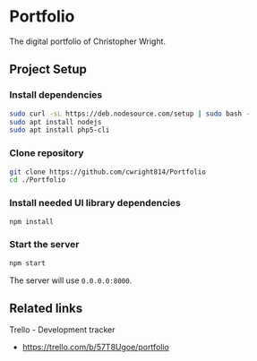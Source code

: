 # Portfolio

The digital portfolio of Christopher Wright.

## Project Setup

### Install dependencies

```bash
sudo curl -sL https://deb.nodesource.com/setup | sudo bash -
sudo apt install nodejs
sudo apt install php5-cli
```

### Clone repository

```bash
git clone https://github.com/cwright814/Portfolio
cd ./Portfolio
```

### Install needed UI library dependencies

```bash
npm install
```

### Start the server

```bash
npm start
```

The server will use `0.0.0.0:8000`.

## Related links

Trello - Development tracker
- https://trello.com/b/57T8Ugoe/portfolio
